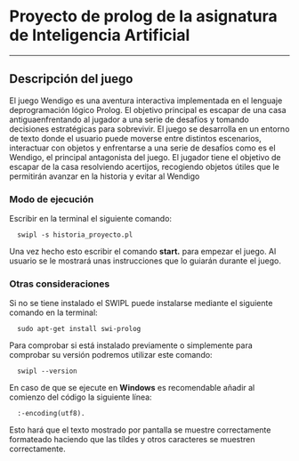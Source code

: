 # Proyecto de prolog de la asignatura de Inteligencia Artificial
* * *
## Descripción del juego
El juego Wendigo es una aventura interactiva implementada en el lenguaje deprogramación lógico Prolog. El objetivo principal es escapar de una casa antiguaenfrentando al jugador a una serie de desafíos y tomando decisiones estratégicas para sobrevivir.
El juego se desarrolla en un entorno de texto donde el usuario puede moverse entre distintos escenarios, interactuar con objetos y enfrentarse a una serie de desafíos como es el Wendigo, el principal antagonista del juego. El jugador tiene el objetivo de escapar de la casa resolviendo acertijos, recogiendo objetos útiles que le permitirán avanzar en la historia y evitar al Wendigo
### Modo de ejecución
Escribir en la terminal el siguiente comando:
```
  swipl -s historia_proyecto.pl
```
Una vez hecho esto escribir el comando **start.** para empezar el juego. Al usuario se le mostrará unas instrucciones que lo guiarán durante el juego.
### Otras consideraciones
Si no se tiene instalado el SWIPL puede instalarse mediante el siguiente comando en la terminal:
```
  sudo apt-get install swi-prolog
```
Para comprobar si está instalado previamente o simplemente para comprobar su versión podremos utilizar este comando:
```
  swipl --version
```

En caso de que se ejecute en **Windows** es recomendable añadir al comienzo del código la siguiente línea:
```
  :-encoding(utf8).
```
Esto hará que el texto mostrado por pantalla se muestre correctamente formateado haciendo que las tíldes y otros caracteres se muestren correctamente.
